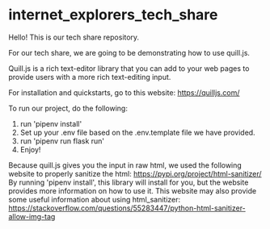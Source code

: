 # internet_explorers_tech_share

Hello! This is our tech share repository. 

For our tech share, we are going to be demonstrating how to use quill.js.

Quill.js is a rich text-editor library that you can add to your web pages to provide users with a more rich text-editing input.

For installation and quickstarts, go to this website: https://quilljs.com/

To run our project, do the following:
  1. run 'pipenv install'
  2. Set up your .env file based on the .env.template file we have provided.
  3. run 'pipenv run flask run'
  4. Enjoy!

Because quill.js gives you the input in raw html, we used the following website to properly sanitize the html: https://pypi.org/project/html-sanitizer/
By running 'pipenv install', this library will install for you, but the website provides more information on how to use it.
This website may also provide some useful information about using html_sanitizer: https://stackoverflow.com/questions/55283447/python-html-sanitizer-allow-img-tag
